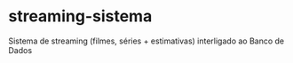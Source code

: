 # streaming-sistema
Sistema de streaming (filmes, séries + estimativas) interligado ao Banco de Dados
